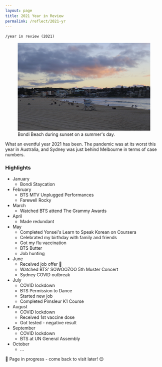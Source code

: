 ```yaml
---
layout: page
title: 2021 Year in Review
permalink: /reflect/2021-yr
---
```


`/year in review (2021)`

<figure>
<img src="/assets/2021-01-bondi-1.jpg" alt="Bondi Beach during sunset">
<figcaption>Bondi Beach during sunset on a summer's day.</figcaption>
</figure>

What an eventful year 2021 has been. The pandemic was at its worst this year in Australia, and Sydney was just behind Melbourne in terms of case numbers. 


### Highlights

- January
  - Bondi Staycation
- February
  - BTS MTV Unplugged Performances
  - Farewell Rocky
- March
  - Watched BTS attend The Grammy Awards
- April
  - Made redundant
- May
  - Completed Yonsei's Learn to Speak Korean on Coursera
  - Celebrated my birthday with family and friends
  - Got my flu vaccination
  - BTS Butter
  - Job hunting
- June
  - Received job offer 🎉
  - Watched BTS' SOWOOZOO 5th Muster Concert
  - Sydney COVID outbreak
- July
  - COVID lockdown
  - BTS Permission to Dance
  - Started new job
  - Completed Pimsleur K1 Course
- August
  - COVID lockdown
  - Received 1st vaccine dose
  - Got tested - negative result
- September
  - COVID lockdown
  - BTS at UN General Assembly
- October
  - ...

🚧 Page in progress - come back to visit later! 😉 

<style>
  .wrapper {
    max-width: 58em;
  }
</style>